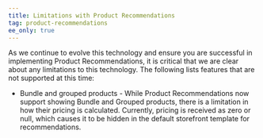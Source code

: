 ```yaml
---
title: Limitations with Product Recommendations
tag: product-recommendations
ee_only: true
---
```


As we continue to evolve this technology and ensure you are successful in implementing Product Recommendations, it is critical that we are clear about any limitations to this technology. The following lists features that are not supported at this time:

- Bundle and grouped products - While Product Recommendations now support showing Bundle and Grouped products, there is a limitation in how their pricing is calculated. Currently, pricing is received as zero or null, which causes it to be hidden in the default storefront template for recommendations.
